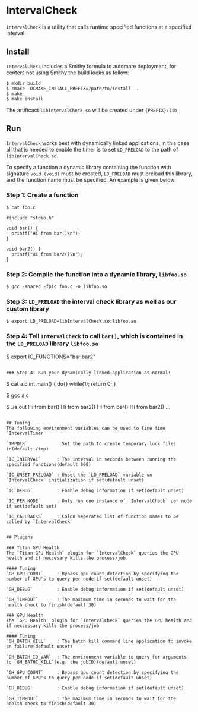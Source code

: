 # IntervalCheck
`IntervalCheck` is a utility that calls runtime specified functions at a specified interval

## Install
`IntervalCheck` includes a Smithy formula to automate deployment, for centers not
using Smithy the build looks as follow:

```
$ mkdir build
$ cmake -DCMAKE_INSTALL_PREFIX=/path/to/install ..
$ make
$ make install
```

The artificact `libIntervalCheck.so` will be created under `{PREFIX}/lib`

## Run
`IntervalCheck` works best with dynamically linked applications, in this case all that is needed to enable the timer is to set `LD_PRELOAD` to the path of `libIntervalCheck.so`.

To specify a function a dynamic library containing the function with signature `void (void)` must be created, `LD_PRELOAD` must preload this library, and the function name must be specified. An example is given below:


### Step 1: Create a function

```
$ cat foo.c

#include "stdio.h"

void bar() {
  printf("Hi from bar()\n");
}

void bar2() {
  printf("Hi from bar2()\n");
}
```

### Step 2: Compile the function into a dynamic library, `libfoo.so`

```
$ gcc -shared -fpic foo.c -o libfoo.so
```

### Step 3: `LD_PRELOAD` the interval check library as well as our custom library

```
$ export LD_PRELOAD=libIntervalCheck.so:libfoo.so
```

### Step 4: Tell `IntervalCheck` to call `bar()`, which is contained in the `LD_PRELOAD` library `libfoo.so`
$ export IC_FUNCTIONS="bar:bar2"
```

### Step 4: Run your dynamically linked application as normal!
```
$ cat a.c
int main() {
  do{} while(1);
  return 0;
}

$ gcc a.c

$ ./a.out
Hi from bar()
Hi from bar2()
Hi from bar()
Hi from bar2()
...

```

## Tuning
The following environment variables can be used to fine time `IntervalTimer` 

`TMPDIR`           : Set the path to create temporary lock files in(default /tmp)

`IC_INTERVAL`      : The interval in seconds between running the specified functions(default 600)

`IC_UNSET_PRELOAD` : Unset the `LD_PRELOAD` variable on `IntervalCheck` initialization if set(default unset)

`IC_DEBUG`         : Enable debug information if set(default unset)

`IC_PER_NODE`      : Only run one instance of `IntervalCheck` per node if set(default set)

`IC_CALLBACKS`     : Colon seperated list of function names to be called by `IntervalCheck`


## Plugins

### Titan GPU Health
The `Titan GPU Health` plugin for `IntervalCheck` queries the GPU health and if neccesary kills the process/job.

#### Tuning
`GH_GPU_COUNT`     : Bypass gpu count detection by specifying the number of GPU's to query per node if set(default unset)

`GH_DEBUG`         : Enable debug information if set(default unset)

`GH_TIMEOUT`       : The maximum time in seconds to wait for the health check to finish(default 30)

### GPU Health
The `GPU Health` plugin for `IntervalCheck` queries the GPU health and if neccessary kills the process/job

#### Tuning
`GH_BATCH_KILL`    : The batch kill command line application to invoke on failure(default unset)

`GH_BATCH_ID_VAR`  : The environment variable to query for arguments to `GH_BATHC_KILL`(e.g. the jobID)(default unset)

`GH_GPU_COUNT`     : Bypass gpu count detection by specifying the number of GPU's to query per node if set(default unset)

`GH_DEBUG`         : Enable debug information if set(default unset)

`GH_TIMEOUT`       : The maximum time in seconds to wait for the health check to finish(default 30) 


